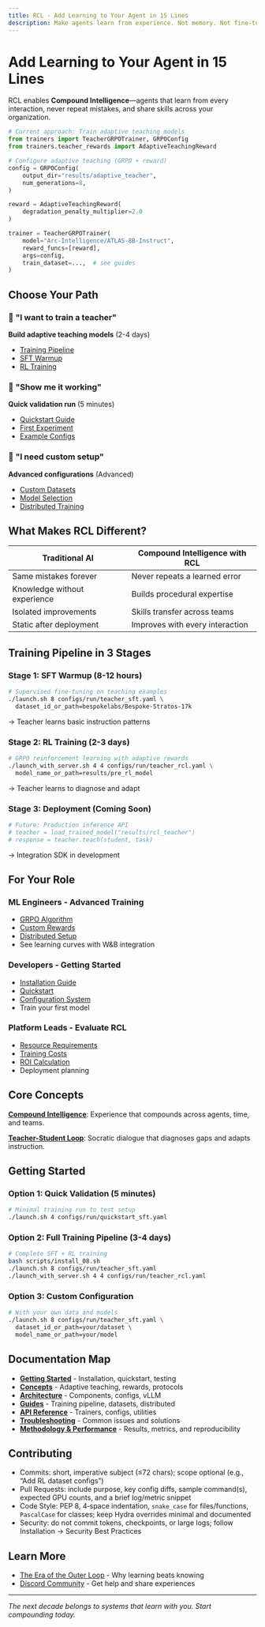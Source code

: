 ```yaml
---
title: RCL - Add Learning to Your Agent in 15 Lines
description: Make agents learn from experience. Not memory. Not fine-tuning. Learning.
---
```


# Add Learning to Your Agent in 15 Lines

RCL enables **Compound Intelligence**—agents that learn from every interaction, never repeat mistakes, and share skills across your organization.

```python
# Current approach: Train adaptive teaching models
from trainers import TeacherGRPOTrainer, GRPOConfig
from trainers.teacher_rewards import AdaptiveTeachingReward

# Configure adaptive teaching (GRPO + reward)
config = GRPOConfig(
    output_dir="results/adaptive_teacher",
    num_generations=8,
)

reward = AdaptiveTeachingReward(
    degradation_penalty_multiplier=2.0
)

trainer = TeacherGRPOTrainer(
    model="Arc-Intelligence/ATLAS-8B-Instruct",
    reward_funcs=[reward],
    args=config,
    train_dataset=...,  # see guides
)
```

## Choose Your Path

<div class="grid">

### 🚀 **"I want to train a teacher"**
**Build adaptive teaching models** (2-4 days)
- [Training Pipeline](guides/training-pipeline.md)
- [SFT Warmup](guides/sft-warmup.md)
- [RL Training](guides/rl-training.md)

### 🧪 **"Show me it working"**
**Quick validation run** (5 minutes)
- [Quickstart Guide](getting-started/quickstart.md)
- [First Experiment](getting-started/first-experiment.md)
- [Example Configs](configs/run/)

### 🔬 **"I need custom setup"**
**Advanced configurations** (Advanced)
- [Custom Datasets](guides/custom-datasets.md)
- [Model Selection](guides/model-selection.md)
- [Distributed Training](guides/distributed-training.md)

</div>

## What Makes RCL Different?

| Traditional AI | Compound Intelligence with RCL |
|---------------|--------------------------------|
| Same mistakes forever | Never repeats a learned error |
| Knowledge without experience | Builds procedural expertise |
| Isolated improvements | Skills transfer across teams |
| Static after deployment | Improves with every interaction |

## Training Pipeline in 3 Stages

### Stage 1: SFT Warmup (8-12 hours)
```bash
# Supervised fine-tuning on teaching examples
./launch.sh 8 configs/run/teacher_sft.yaml \
  dataset_id_or_path=bespokelabs/Bespoke-Stratos-17k
```
→ Teacher learns basic instruction patterns

### Stage 2: RL Training (2-3 days)
```bash
# GRPO reinforcement learning with adaptive rewards
./launch_with_server.sh 4 4 configs/run/teacher_rcl.yaml \
  model_name_or_path=results/pre_rl_model
```
→ Teacher learns to diagnose and adapt

### Stage 3: Deployment (Coming Soon)
```python
# Future: Production inference API
# teacher = load_trained_model("results/rcl_teacher")
# response = teacher.teach(student, task)
```
→ Integration SDK in development

## For Your Role

### **ML Engineers** - Advanced Training
- [GRPO Algorithm](api-reference/trainers.md#grpotrainer)
- [Custom Rewards](api-reference/trainers.md#adaptiveteachingreward)
- [Distributed Setup](guides/distributed-training.md)
- See learning curves with W&B integration

### **Developers** - Getting Started
- [Installation Guide](getting-started/installation.md)
- [Quickstart](getting-started/quickstart.md)
- [Configuration System](architecture/config-system.md)
- Train your first model

### **Platform Leads** - Evaluate RCL
- [Resource Requirements](getting-started/for-platform-leads.md)
- [Training Costs](getting-started/for-platform-leads.md#cost-analysis)
- [ROI Calculation](getting-started/for-platform-leads.md#roi-calculation)
- Deployment planning

## Core Concepts

**[Compound Intelligence](architecture/compound-intelligence.md)**: Experience that compounds across agents, time, and teams.

**[Teacher-Student Loop](concepts/adaptive-teaching.md)**: Socratic dialogue that diagnoses gaps and adapts instruction.

<!-- Verification page will be added later -->

## Getting Started

### Option 1: Quick Validation (5 minutes)
```bash
# Minimal training run to test setup
./launch.sh 4 configs/run/quickstart_sft.yaml
```

### Option 2: Full Training Pipeline (3-4 days)
```bash
# Complete SFT + RL training
bash scripts/install_08.sh
./launch.sh 8 configs/run/teacher_sft.yaml
./launch_with_server.sh 4 4 configs/run/teacher_rcl.yaml
```

### Option 3: Custom Configuration
```bash
# With your own data and models
./launch.sh 8 configs/run/teacher_sft.yaml \
  dataset_id_or_path=your/dataset \
  model_name_or_path=your/model
```

## Documentation Map

- **[Getting Started](getting-started/)** - Installation, quickstart, testing
- **[Concepts](concepts/)** - Adaptive teaching, rewards, protocols
- **[Architecture](architecture/)** - Components, configs, vLLM
- **[Guides](guides/)** - Training pipeline, datasets, distributed
- **[API Reference](api-reference/)** - Trainers, configs, utilities
- **[Troubleshooting](troubleshooting/)** - Common issues and solutions
- **[Methodology & Performance](../README.md#methodology--performance)** - Results, metrics, and reproducibility

## Contributing

- Commits: short, imperative subject (≤72 chars); scope optional (e.g., “Add RL dataset configs”)
- Pull Requests: include purpose, key config diffs, sample command(s), expected GPU counts, and a brief log/metric snippet
- Code Style: PEP 8, 4‑space indentation, `snake_case` for files/functions, `PascalCase` for classes; keep Hydra overrides minimal and documented
- Security: do not commit tokens, checkpoints, or large logs; follow Installation → Security Best Practices

## Learn More

- [The Era of the Outer Loop](https://arc.computer/blog/outer-loop) - Why learning beats knowing
- [Discord Community](https://discord.gg/rcl) - Get help and share experiences

---

*The next decade belongs to systems that learn with you. Start compounding today.*
